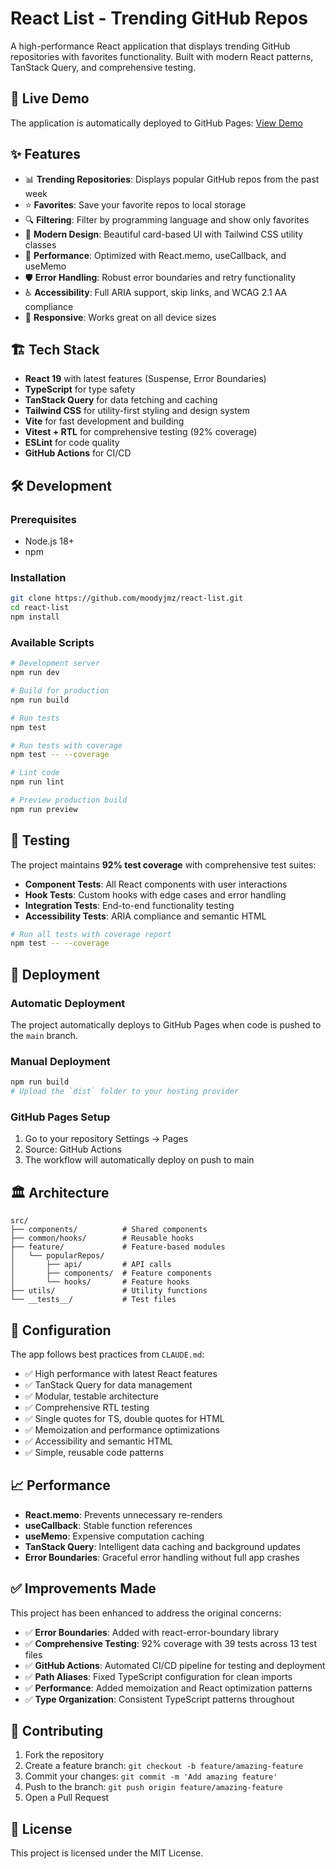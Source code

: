# React List - Trending GitHub Repos

A high-performance React application that displays trending GitHub repositories with favorites functionality. Built with modern React patterns, TanStack Query, and comprehensive testing.

## 🚀 Live Demo

The application is automatically deployed to GitHub Pages: [View Demo](https://moodyjmz.github.io/react-list/)

## ✨ Features

- 📊 **Trending Repositories**: Displays popular GitHub repos from the past week
- ⭐ **Favorites**: Save your favorite repos to local storage
- 🔍 **Filtering**: Filter by programming language and show only favorites
- 🎨 **Modern Design**: Beautiful card-based UI with Tailwind CSS utility classes
- 🎯 **Performance**: Optimized with React.memo, useCallback, and useMemo
- 🛡️ **Error Handling**: Robust error boundaries and retry functionality
- ♿ **Accessibility**: Full ARIA support, skip links, and WCAG 2.1 AA compliance
- 📱 **Responsive**: Works great on all device sizes

## 🏗️ Tech Stack

- **React 19** with latest features (Suspense, Error Boundaries)
- **TypeScript** for type safety
- **TanStack Query** for data fetching and caching
- **Tailwind CSS** for utility-first styling and design system
- **Vite** for fast development and building
- **Vitest + RTL** for comprehensive testing (92% coverage)
- **ESLint** for code quality
- **GitHub Actions** for CI/CD

## 🛠️ Development

### Prerequisites
- Node.js 18+
- npm

### Installation
```bash
git clone https://github.com/moodyjmz/react-list.git
cd react-list
npm install
```

### Available Scripts
```bash
# Development server
npm run dev

# Build for production  
npm run build

# Run tests
npm test

# Run tests with coverage
npm test -- --coverage

# Lint code
npm run lint

# Preview production build
npm run preview
```

## 🧪 Testing

The project maintains **92% test coverage** with comprehensive test suites:

- **Component Tests**: All React components with user interactions
- **Hook Tests**: Custom hooks with edge cases and error handling  
- **Integration Tests**: End-to-end functionality testing
- **Accessibility Tests**: ARIA compliance and semantic HTML

```bash
# Run all tests with coverage report
npm test -- --coverage
```

## 🚀 Deployment

### Automatic Deployment
The project automatically deploys to GitHub Pages when code is pushed to the `main` branch.

### Manual Deployment
```bash
npm run build
# Upload the `dist` folder to your hosting provider
```

### GitHub Pages Setup
1. Go to your repository Settings → Pages
2. Source: GitHub Actions
3. The workflow will automatically deploy on push to main

## 🏛️ Architecture

```
src/
├── components/          # Shared components
├── common/hooks/        # Reusable hooks
├── feature/             # Feature-based modules
│   └── popularRepos/
│       ├── api/         # API calls
│       ├── components/  # Feature components
│       └── hooks/       # Feature hooks
├── utils/               # Utility functions
└── __tests__/           # Test files
```

## 🔧 Configuration

The app follows best practices from `CLAUDE.md`:

- ✅ High performance with latest React features
- ✅ TanStack Query for data management
- ✅ Modular, testable architecture
- ✅ Comprehensive RTL testing
- ✅ Single quotes for TS, double quotes for HTML
- ✅ Memoization and performance optimizations
- ✅ Accessibility and semantic HTML
- ✅ Simple, reusable code patterns

## 📈 Performance

- **React.memo**: Prevents unnecessary re-renders
- **useCallback**: Stable function references
- **useMemo**: Expensive computation caching
- **TanStack Query**: Intelligent data caching and background updates
- **Error Boundaries**: Graceful error handling without full app crashes

## ✅ Improvements Made

This project has been enhanced to address the original concerns:

- ✅ **Error Boundaries**: Added with react-error-boundary library
- ✅ **Comprehensive Testing**: 92% coverage with 39 tests across 13 test files
- ✅ **GitHub Actions**: Automated CI/CD pipeline for testing and deployment
- ✅ **Path Aliases**: Fixed TypeScript configuration for clean imports
- ✅ **Performance**: Added memoization and React optimization patterns
- ✅ **Type Organization**: Consistent TypeScript patterns throughout

## 🤝 Contributing

1. Fork the repository
2. Create a feature branch: `git checkout -b feature/amazing-feature`
3. Commit your changes: `git commit -m 'Add amazing feature'`
4. Push to the branch: `git push origin feature/amazing-feature`
5. Open a Pull Request

## 📝 License

This project is licensed under the MIT License.
